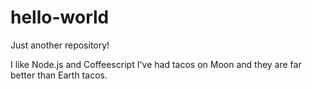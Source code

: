 # hello-world
Just another repository!

I like Node.js and Coffeescript 
I've had tacos on Moon and they are far better than Earth tacos.
